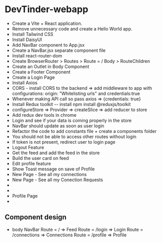 # DevTinder-webapp
- Create a Vite + React application.
- Remove unnecessary code and create a Hello World app.
- Install Tailwind CSS
- Install DaisyUI
- Add NavBar component to App.jsx
- Create a NavBar.jsx separate component file
- Install react-router-dom
- Create BrowserRouter > Routes > Route = / Body > RouteChildren
- Create an Outlet in Body Component
- Create a Footer Component
- Create a Login Page
- Install Axios
- CORS - install CORS to the backend => add middleware to app with configurations: origin: "Whitelisting urls" and credentials:true
- Whenever making API call so pass axios => {credentials: true}
- Install Redux toolkit -- install npm install @reduxjs/toolkit
- configureStore => Provider => createSlice => add reducer to store
- Add redux dev tools in chrome
- Login and see if your data is coming properly in the store
- NavBar should update as soon as user login
- Refactor the code to add constants file + create a components folder
- You should not be able to access other routes without login
- If token is not present, redirect user to login page
- Logout Feature
- Get the feed and add the feed in the store
- Build the user card on feed
- Edit profile feature
- Show Toast message on save of Profile
- New Page - See all my connections
- New Page - See all my Conection Requests
- 
- 
- Profile Page
-


## Component design
- body
    NavBar
    Route = / => Feed
    Route = /login => Login
    Route = /connections => Connections
    Route = /profile => Profile

